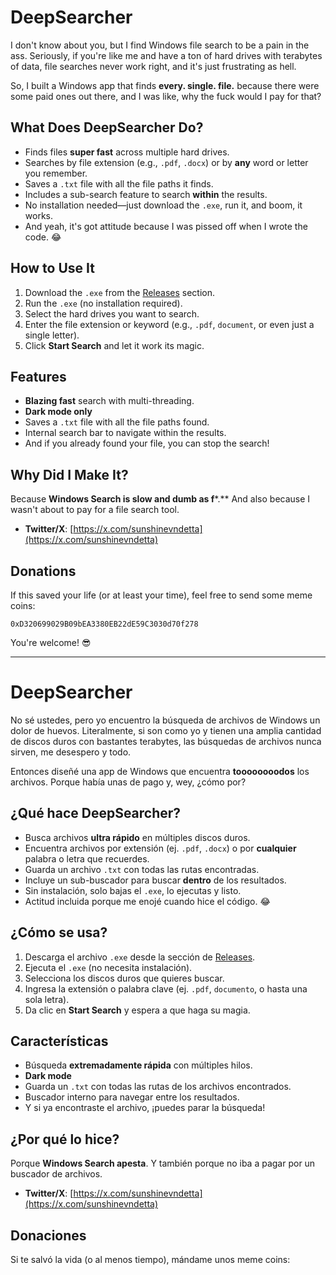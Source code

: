 # DeepSearcher

I don't know about you, but I find Windows file search to be a pain in the ass. Seriously, if you're like me and have a ton of hard drives with terabytes of data, file searches never work right, and it's just frustrating as hell.

So, I built a Windows app that finds **every. single. file.** because there were some paid ones out there, and I was like, why the fuck would I pay for that?

## What Does DeepSearcher Do?
- Finds files **super fast** across multiple hard drives.
- Searches by file extension (e.g., `.pdf`, `.docx`) or by **any** word or letter you remember.
- Saves a `.txt` file with all the file paths it finds.
- Includes a sub-search feature to search **within** the results.
- No installation needed—just download the `.exe`, run it, and boom, it works.
- And yeah, it's got attitude because I was pissed off when I wrote the code. 😂

## How to Use It
1. Download the `.exe` from the [Releases](https://github.com/sunshinevendetta/deepsearcher/releases) section.
2. Run the `.exe` (no installation required).
3. Select the hard drives you want to search.
4. Enter the file extension or keyword (e.g., `.pdf`, `document`, or even just a single letter).
5. Click **Start Search** and let it work its magic.

## Features
- **Blazing fast** search with multi-threading.
- **Dark mode only**
- Saves a `.txt` file with all the file paths found.
- Internal search bar to navigate within the results.
- And if you already found your file, you can stop the search!

## Why Did I Make It?
Because **Windows Search is slow and dumb as f***.** And also because I wasn't about to pay for a file search tool.

- **Twitter/X**: [https://x.com/sunshinevndetta](https://x.com/sunshinevndetta)

## Donations
If this saved your life (or at least your time), feel free to send some meme coins:

```
0xD320699029B09bEA3380EB22dE59C3030d70f278
```

You're welcome! 😎

----------------------------

# DeepSearcher

No sé ustedes, pero yo encuentro la búsqueda de archivos de Windows un dolor de huevos. Literalmente, si son como yo y tienen una amplia cantidad de discos duros con bastantes terabytes, las búsquedas de archivos nunca sirven, me desespero y todo.

Entonces diseñé una app de Windows que encuentra **toooooooodos** los archivos. Porque había unas de pago y, wey, ¿cómo por?

## ¿Qué hace DeepSearcher?
- Busca archivos **ultra rápido** en múltiples discos duros.
- Encuentra archivos por extensión (ej. `.pdf`, `.docx`) o por **cualquier** palabra o letra que recuerdes.
- Guarda un archivo `.txt` con todas las rutas encontradas.
- Incluye un sub-buscador para buscar **dentro** de los resultados.
- Sin instalación, solo bajas el `.exe`, lo ejecutas y listo.
- Actitud incluida porque me enojé cuando hice el código. 😂

## ¿Cómo se usa?
1. Descarga el archivo `.exe` desde la sección de [Releases](https://github.com/sunshinevendetta/deepsearcher/releases).
2. Ejecuta el `.exe` (no necesita instalación).
3. Selecciona los discos duros que quieres buscar.
4. Ingresa la extensión o palabra clave (ej. `.pdf`, `documento`, o hasta una sola letra).
5. Da clic en **Start Search** y espera a que haga su magia.

## Características
- Búsqueda **extremadamente rápida** con múltiples hilos.
- **Dark mode**
- Guarda un `.txt` con todas las rutas de los archivos encontrados.
- Buscador interno para navegar entre los resultados.
- Y si ya encontraste el archivo, ¡puedes parar la búsqueda!

## ¿Por qué lo hice?
Porque **Windows Search apesta**. Y también porque no iba a pagar por un buscador de archivos.

- **Twitter/X**: [https://x.com/sunshinevndetta](https://x.com/sunshinevndetta)

## Donaciones
Si te salvó la vida (o al menos tiempo), mándame unos meme coins:
